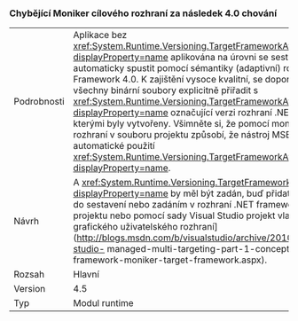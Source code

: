 ### <a name="missing-target-framework-moniker-results-in-40-behavior"></a>Chybějící Moniker cílového rozhraní za následek 4.0 chování

|   |   |
|---|---|
|Podrobnosti|Aplikace bez <xref:System.Runtime.Versioning.TargetFrameworkAttribute?displayProperty=name> aplikována na úrovni se sestavení automaticky spustit pomocí sémantiky (adaptivní) rozhraní .NET Framework 4.0. K zajištění vysoce kvalitní, se doporučuje, aby všechny binární soubory explicitně přiřadit s <xref:System.Runtime.Versioning.TargetFrameworkAttribute?displayProperty=name> označující verzi rozhraní .NET Framework, kterými byly vytvořeny. Všimněte si, že pomocí moniker cílového rozhraní v souboru projektu způsobí, že nástroj MSBuild pro automatické použití <xref:System.Runtime.Versioning.TargetFrameworkAttribute?displayProperty=name>.|
|Návrh|A <xref:System.Runtime.Versioning.TargetFrameworkAttribute?displayProperty=name> by měl být zadán, buď přidat atribut přímo do sestavení nebo zadáním v rozhraní .NET framework [souboru projektu nebo pomocí sady Visual Studio projekt vlastnosti grafického uživatelského rozhraní](http://blogs.msdn.com/b/visualstudio/archive/2010/05/19/visual-studio- managed-multi-targeting-part-1-concepts-target-framework-moniker-target-framework.aspx).|
|Rozsah|Hlavní|
|Version|4.5|
|Typ|Modul runtime|

